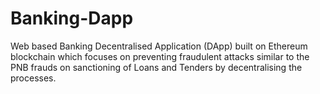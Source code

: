 # Banking-Dapp
Web based Banking Decentralised Application (DApp) built on Ethereum blockchain which focuses on preventing fraudulent attacks similar to the PNB frauds on sanctioning of Loans and Tenders by decentralising the processes.
